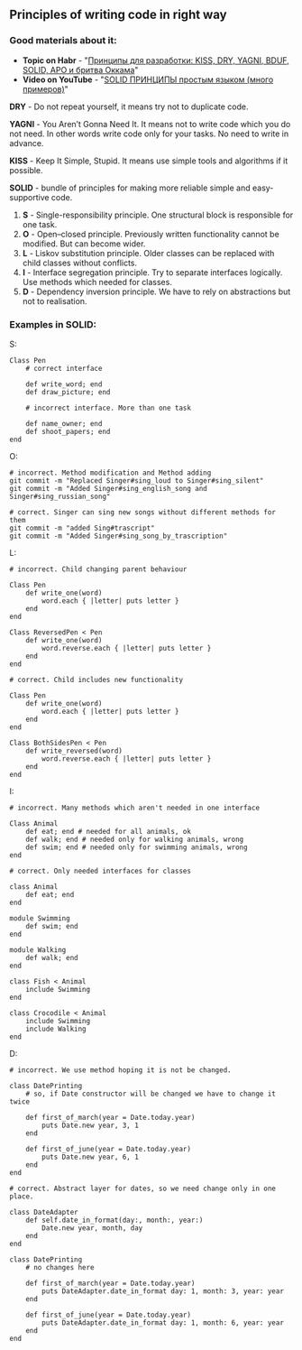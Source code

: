 ## Principles of writing code in right way

### Good materials about it:
* **Topic on Habr** - "[Принципы для разработки: KISS, DRY, YAGNI, BDUF, SOLID, APO и бритва Оккама](https://habr.com/ru/company/itelma/blog/546372/)"
* **Video on YouTube** - "[SOLID ПРИНЦИПЫ простым языком (много примеров)](https://www.youtube.com/watch?v=TxZwqVTaCmA)"

**DRY** - Do not repeat yourself, it means try not to duplicate code.

**YAGNI** - You Aren’t Gonna Need It. It means not to write code which you do not need. In other words
write code only for your tasks. No need to write in advance.

**KISS** - Keep It Simple, Stupid. It means use simple tools and algorithms if it possible.

**SOLID** - bundle of principles for making more reliable simple and easy-supportive code.
1) **S** - Single-responsibility principle. One structural block is responsible for one task.
2) **O** - Open–closed principle. Previously written functionality cannot be modified. But can become wider.
3) **L** - Liskov substitution principle. Older classes can be replaced with child classes without conflicts.
4) **I** - Interface segregation principle. Try to separate interfaces logically. Use methods which needed for classes.
5) **D** - Dependency inversion principle. We have to rely on abstractions but not to realisation.

### Examples in SOLID:

S:

    Class Pen
        # correct interface

        def write_word; end
        def draw_picture; end

        # incorrect interface. More than one task

        def name_owner; end
        def shoot_papers; end
    end

O:
    
    # incorrect. Method modification and Method adding
    git commit -m "Replaced Singer#sing_loud to Singer#sing_silent"
    git commit -m "Added Singer#sing_english_song and Singer#sing_russian_song"
    
    # correct. Singer can sing new songs without different methods for them
    git commit -m "added Sing#trascript"
    git commit -m "Added Singer#sing_song_by_trascription"

L:

    # incorrect. Child changing parent behaviour

    Class Pen
        def write_one(word) 
            word.each { |letter| puts letter }
        end
    end

    Class ReversedPen < Pen
        def write_one(word)
            word.reverse.each { |letter| puts letter }
        end
    end

    # correct. Child includes new functionality
    
    Class Pen
        def write_one(word)
            word.each { |letter| puts letter }
        end
    end

    Class BothSidesPen < Pen
        def write_reversed(word)
            word.reverse.each { |letter| puts letter }
        end
    end

I:

    # incorrect. Many methods which aren't needed in one interface

    Class Animal
        def eat; end # needed for all animals, ok
        def walk; end # needed only for walking animals, wrong
        def swim; end # needed only for swimming animals, wrong
    end

    # correct. Only needed interfaces for classes

    class Animal
        def eat; end
    end

    module Swimming
        def swim; end
    end
    
    module Walking
        def walk; end
    end

    class Fish < Animal
        include Swimming
    end

    class Crocodile < Animal
        include Swimming
        include Walking
    end

D:

    # incorrect. We use method hoping it is not be changed.

    class DatePrinting
        # so, if Date constructor will be changed we have to change it twice

        def first_of_march(year = Date.today.year)
            puts Date.new year, 3, 1 
        end

        def first_of_june(year = Date.today.year)
            puts Date.new year, 6, 1
        end
    end

    # correct. Abstract layer for dates, so we need change only in one place.

    class DateAdapter
        def self.date_in_format(day:, month:, year:)
            Date.new year, month, day
        end
    end

    class DatePrinting
        # no changes here

        def first_of_march(year = Date.today.year)
            puts DateAdapter.date_in_format day: 1, month: 3, year: year
        end

        def first_of_june(year = Date.today.year)
            puts DateAdapter.date_in_format day: 1, month: 6, year: year
        end
    end
